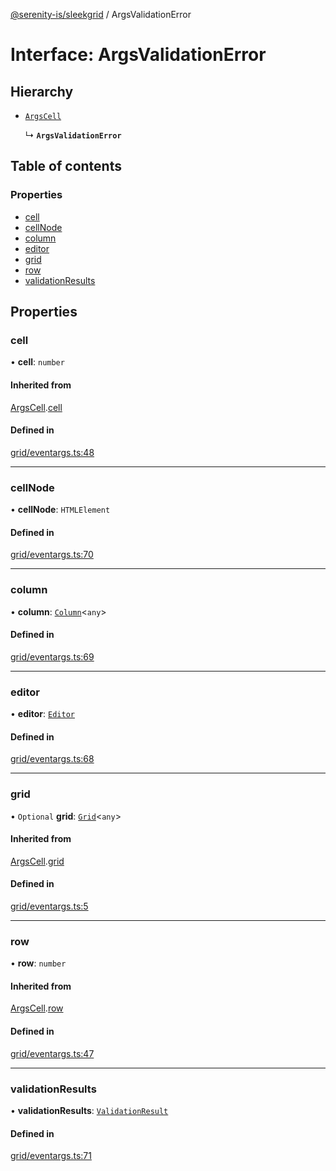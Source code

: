 [@serenity-is/sleekgrid](../README.md) / ArgsValidationError

# Interface: ArgsValidationError

## Hierarchy

- [`ArgsCell`](ArgsCell.md)

  ↳ **`ArgsValidationError`**

## Table of contents

### Properties

- [cell](ArgsValidationError.md#cell)
- [cellNode](ArgsValidationError.md#cellnode)
- [column](ArgsValidationError.md#column)
- [editor](ArgsValidationError.md#editor)
- [grid](ArgsValidationError.md#grid)
- [row](ArgsValidationError.md#row)
- [validationResults](ArgsValidationError.md#validationresults)

## Properties

### cell

• **cell**: `number`

#### Inherited from

[ArgsCell](ArgsCell.md).[cell](ArgsCell.md#cell)

#### Defined in

[grid/eventargs.ts:48](https://github.com/serenity-is/sleekgrid/blob/master/src/grid/eventargs.ts#line&#x3D;48)

___

### cellNode

• **cellNode**: `HTMLElement`

#### Defined in

[grid/eventargs.ts:70](https://github.com/serenity-is/sleekgrid/blob/master/src/grid/eventargs.ts#line&#x3D;70)

___

### column

• **column**: [`Column`](Column.md)<`any`\>

#### Defined in

[grid/eventargs.ts:69](https://github.com/serenity-is/sleekgrid/blob/master/src/grid/eventargs.ts#line&#x3D;69)

___

### editor

• **editor**: [`Editor`](Editor.md)

#### Defined in

[grid/eventargs.ts:68](https://github.com/serenity-is/sleekgrid/blob/master/src/grid/eventargs.ts#line&#x3D;68)

___

### grid

• `Optional` **grid**: [`Grid`](../classes/Grid.md)<`any`\>

#### Inherited from

[ArgsCell](ArgsCell.md).[grid](ArgsCell.md#grid)

#### Defined in

[grid/eventargs.ts:5](https://github.com/serenity-is/sleekgrid/blob/master/src/grid/eventargs.ts#line&#x3D;5)

___

### row

• **row**: `number`

#### Inherited from

[ArgsCell](ArgsCell.md).[row](ArgsCell.md#row)

#### Defined in

[grid/eventargs.ts:47](https://github.com/serenity-is/sleekgrid/blob/master/src/grid/eventargs.ts#line&#x3D;47)

___

### validationResults

• **validationResults**: [`ValidationResult`](ValidationResult.md)

#### Defined in

[grid/eventargs.ts:71](https://github.com/serenity-is/sleekgrid/blob/master/src/grid/eventargs.ts#line&#x3D;71)
